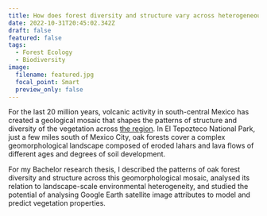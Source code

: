 ```yaml
---
title: How does forest diversity and structure vary across heterogeneous landscapes?
date: 2022-10-31T20:45:02.342Z
draft: false
featured: false
tags:
  - Forest Ecology
  - Biodiversity
image:
  filename: featured.jpg
  focal_point: Smart
  preview_only: false
---
```

For the last 20 million years, volcanic activity in south-central Mexico has created a geological mosaic that shapes the patterns of structure and diversity of the vegetation across [the region](https://en.wikipedia.org/wiki/Trans-Mexican_Volcanic_Belt). In El Tepozteco National Park, just a few miles south of Mexico City, oak forests cover a complex geomorphological landscape composed of eroded lahars and lava flows of different ages and degrees of soil development. 

For my Bachelor research thesis, I described the patterns of oak forest diversity and structure across this geomorphological mosaic, analysed its relation to landscape-scale environmental heterogeneity, and studied the potential of analysing Google Earth satellite image attributes to model and predict vegetation properties.